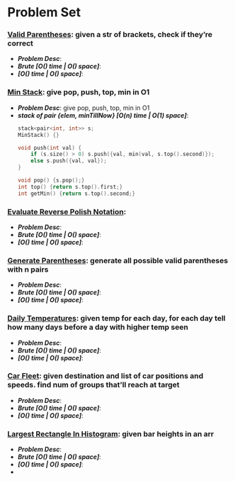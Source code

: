 # Problem Set

### **[Valid Parentheses](https://leetcode.com/problems/valid-parentheses/)**: given a str of brackets, check if they’re correct
  - ***Problem Desc***:
  - ***Brute [O() time | O() space]***:
  - ***[O() time | O() space]***:


### [Min Stack](https://leetcode.com/problems/min-stack/): give pop, push, top, min in O1
  - ***Problem Desc***: give pop, push, top, min in O1
  - ***stack of pair {elem, minTillNow} [O(n) time | O(1) space]***:
    ```cpp
    stack<pair<int, int>> s;
    MinStack() {}
    
    void push(int val) {
        if (s.size() > 0) s.push({val, min(val, s.top().second)});
        else s.push({val, val});
    }
    
    void pop() {s.pop();}
    int top() {return s.top().first;}
    int getMin() {return s.top().second;}
    ```
    

### **[Evaluate Reverse Polish Notation](https://leetcode.com/problems/evaluate-reverse-polish-notation/)**:
  - ***Problem Desc***:
  - ***Brute [O() time | O() space]***:
  - ***[O() time | O() space]***:
    

### [**Generate Parentheses**](https://leetcode.com/problems/generate-parentheses/): generate all possible valid parentheses with n pairs
  - ***Problem Desc***:
  - ***Brute [O() time | O() space]***:
  - ***[O() time | O() space]***:


### **[Daily Temperatures](https://leetcode.com/problems/daily-temperatures/)**: given temp for each day, for each day tell how many days before a day with higher temp seen
  - ***Problem Desc***:
  - ***Brute [O() time | O() space]***:
  - ***[O() time | O() space]***:


### [**Car Fleet**](https://leetcode.com/problems/car-fleet/): given destination and list of car positions and speeds. find num of groups that’ll reach at target
  - ***Problem Desc***:
  - ***Brute [O() time | O() space]***:
  - ***[O() time | O() space]***:


### [**Largest Rectangle In Histogram**](https://leetcode.com/problems/largest-rectangle-in-histogram/): given bar heights in an arr
  - ***Problem Desc***:
  - ***Brute [O() time | O() space]***:
  - ***[O() time | O() space]***:
  - 
